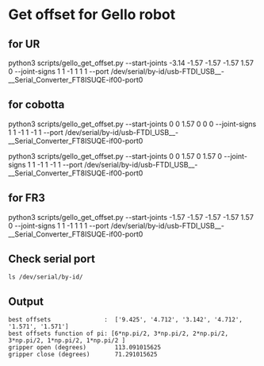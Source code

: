 
# Get offset for Gello robot
## for UR
python3 scripts/gello_get_offset.py --start-joints -3.14 -1.57 -1.57 -1.57 1.57 0 --joint-signs 1 1 -1 1 1 1  --port /dev/serial/by-id/usb-FTDI_USB__-__Serial_Converter_FT8ISUQE-if00-port0
## for cobotta
python3 scripts/gello_get_offset.py --start-joints 0 0 1.57 0 0 0 --joint-signs 1 1 -1 1 -1 1  --port /dev/serial/by-id/usb-FTDI_USB__-__Serial_Converter_FT8ISUQE-if00-port0

python3 scripts/gello_get_offset.py --start-joints 0 0 1.57 0 1.57 0 --joint-signs 1 1 -1 1 -1 1  --port /dev/serial/by-id/usb-FTDI_USB__-__Serial_Converter_FT8ISUQE-if00-port0
## for FR3
python3 scripts/gello_get_offset.py --start-joints -1.57 -1.57 -1.57 -1.57 1.57 0 --joint-signs 1 1 -1 1 1 1  --port /dev/serial/by-id/usb-FTDI_USB__-__Serial_Converter_FT8ISUQE-if00-port0




## Check serial port
```
ls /dev/serial/by-id/
```
## Output
```
best offsets               :  ['9.425', '4.712', '3.142', '4.712', '1.571', '1.571']
best offsets function of pi: [6*np.pi/2, 3*np.pi/2, 2*np.pi/2, 3*np.pi/2, 1*np.pi/2, 1*np.pi/2 ]
gripper open (degrees)        113.091015625
gripper close (degrees)       71.291015625
```

